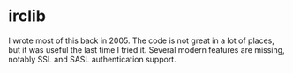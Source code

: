 # irclib

I wrote most of this back in 2005. The code is not great in a lot
of places, but it was useful the last time I tried it. Several modern
features are missing, notably SSL and SASL authentication support.
